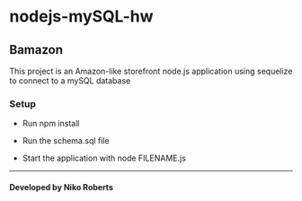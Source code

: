 # nodejs-mySQL-hw

## Bamazon

This project is an Amazon-like storefront node.js application using sequelize to connect to a mySQL database

### Setup

* Run npm install

* Run the schema.sql file

* Start the application with node FILENAME.js

---

#### Developed by Niko Roberts
